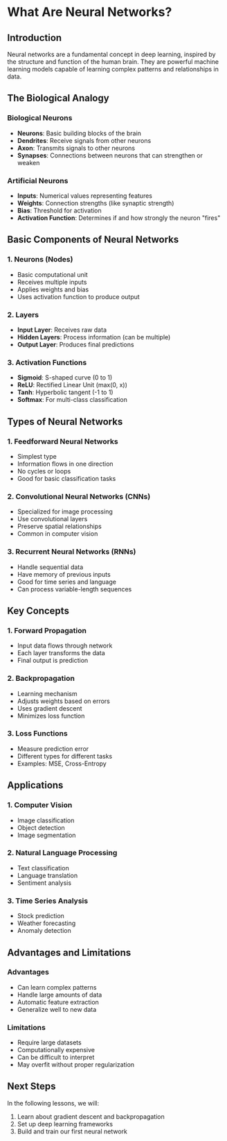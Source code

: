 # What Are Neural Networks?

## Introduction

Neural networks are a fundamental concept in deep learning, inspired by the structure and function of the human brain. They are powerful machine learning models capable of learning complex patterns and relationships in data.

## The Biological Analogy

### Biological Neurons
- **Neurons**: Basic building blocks of the brain
- **Dendrites**: Receive signals from other neurons
- **Axon**: Transmits signals to other neurons
- **Synapses**: Connections between neurons that can strengthen or weaken

### Artificial Neurons
- **Inputs**: Numerical values representing features
- **Weights**: Connection strengths (like synaptic strength)
- **Bias**: Threshold for activation
- **Activation Function**: Determines if and how strongly the neuron "fires"

## Basic Components of Neural Networks

### 1. Neurons (Nodes)
- Basic computational unit
- Receives multiple inputs
- Applies weights and bias
- Uses activation function to produce output

### 2. Layers
- **Input Layer**: Receives raw data
- **Hidden Layers**: Process information (can be multiple)
- **Output Layer**: Produces final predictions

### 3. Activation Functions
- **Sigmoid**: S-shaped curve (0 to 1)
- **ReLU**: Rectified Linear Unit (max(0, x))
- **Tanh**: Hyperbolic tangent (-1 to 1)
- **Softmax**: For multi-class classification

## Types of Neural Networks

### 1. Feedforward Neural Networks
- Simplest type
- Information flows in one direction
- No cycles or loops
- Good for basic classification tasks

### 2. Convolutional Neural Networks (CNNs)
- Specialized for image processing
- Use convolutional layers
- Preserve spatial relationships
- Common in computer vision

### 3. Recurrent Neural Networks (RNNs)
- Handle sequential data
- Have memory of previous inputs
- Good for time series and language
- Can process variable-length sequences

## Key Concepts

### 1. Forward Propagation
- Input data flows through network
- Each layer transforms the data
- Final output is prediction

### 2. Backpropagation
- Learning mechanism
- Adjusts weights based on errors
- Uses gradient descent
- Minimizes loss function

### 3. Loss Functions
- Measure prediction error
- Different types for different tasks
- Examples: MSE, Cross-Entropy

## Applications

### 1. Computer Vision
- Image classification
- Object detection
- Image segmentation

### 2. Natural Language Processing
- Text classification
- Language translation
- Sentiment analysis

### 3. Time Series Analysis
- Stock prediction
- Weather forecasting
- Anomaly detection

## Advantages and Limitations

### Advantages
- Can learn complex patterns
- Handle large amounts of data
- Automatic feature extraction
- Generalize well to new data

### Limitations
- Require large datasets
- Computationally expensive
- Can be difficult to interpret
- May overfit without proper regularization

## Next Steps

In the following lessons, we will:
1. Learn about gradient descent and backpropagation
2. Set up deep learning frameworks
3. Build and train our first neural network 